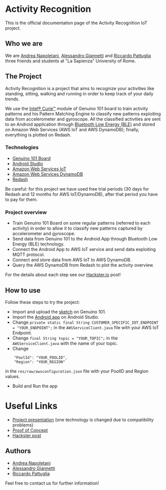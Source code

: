 # Activity Recognition
This is the official documentation page of the Activity Recognition IoT project.

## Who we are
We are [Andrea Napoletani](https://www.linkedin.com/in/andrea-napoletani-aa0b87166/), [Alessandro Giannetti](https://www.linkedin.com/in/alessandro-giannetti-2b1864b4/) and [Riccardo Pattuglia](https://www.linkedin.com/in/alessandro-giannetti-2b1864b4/) three friends and students at "La Sapienza" University of Rome.

## The Project
Activity Recognition is a project that aims to recognize your activities like standing, sitting, walking and running in order to 
keep track of your daily trends.

We use the [Intel® Curie™](https://www.intel.com/content/dam/support/us/en/documents/boardsandkits/curie/intel-curie-module-datasheet.pdf) module of Genuino 101 board to train activity patterns and his Pattern Matching Engine to classify new patterns exploiting data from accelerometer and gyroscope.
All the classified activities are sent to an Android application through [Bluetooth Low Energy (BLE)](https://en.wikipedia.org/wiki/Bluetooth_Low_Energy) and stored on Amazon Web Services (AWS IoT and AWS DynamoDB); finally, everything is plotted on Redash.

### Technologies
* [Genuino 101 Board](https://store.arduino.cc/genuino-101)
* [Android Studio](https://developer.android.com/studio)
* [Amazon Web Services IoT](https://aws.amazon.com/iot/?nc1=f_ls)
* [Amazon Web Services DynamoDB](https://aws.amazon.com/dynamodb/?nc1=f_ls)
* [Redash](https://redash.io/)

Be careful: for this project we have used free trial periods (30 days for Redash and 12 months for AWS IoT/DynamoDB), after that period you have to pay for them. 

### Project overview
* Train Genuino 101 Board on some regular patterns (referred to each activity) in order to allow it to classify new patterns captured by accelerometer and gyroscope.
* Send data from Genuino 101 to the Android App through Bluetooth Low Energy (BLE) technology.
* Connect the Android App to AWS IoT service and send data exploiting MQTT protocol.
* Connect and store data from AWS IoT to AWS DynamoDB.
* Query the AWS DynamoDB from Redash to plot the activity overview.

For the details about each step see our [Hackster.io](https://www.hackster.io/andreanapoletani/activity-recognition-using-genuino-101-and-aws-iot-fbeea2) post!

## How to use
Follow these steps to try the project:
* Import and upload the [sketch](https://github.com/riccardo97p/IoT_ActivityRecognition/tree/master/IoT_Arduino) on Genuino 101.
* Import the [Android app](https://github.com/riccardo97p/BLE_to_DynamoDB.git) on Android Studio.
* Change ```private static final String CUSTOMER_SPECIFIC_IOT_ENDPOINT = "YOUR_ENDPOINT";``` in the `AWSServiceClient.java` file with your AWS IoT Endpoint.
* Change ```final String topic = "YOUR_TOPIC";``` in the `AWSServiceClient.java` with the name of your topic.
* Change
```  
    "PoolId": "YOUR_POOLID",
    "Region": "YOUR_REGION"
```
in the `res/raw/awsconfiguration.json` file with your PoolID and Region values.
* Build and Run the app

# Useful Links
* [Project presentation](https://www.slideshare.net/AndreaNapoletani/activity-recognition-137479240) (one technology is changed due to compatibility problems)
* [Proof of Concept](https://www.slideshare.net/AndreaNapoletani/activity-recognition-project-140998235)
* [Hackster post](https://www.hackster.io/andreanapoletani/activity-recognition-using-genuino-101-and-aws-iot-fbeea2)

## Authors
* [Andrea Napoletani](https://www.linkedin.com/in/andrea-napoletani-aa0b87166/)
* [Alessandro Giannetti](https://www.linkedin.com/in/alessandro-giannetti-2b1864b4/)
* [Riccardo Pattuglia](https://www.linkedin.com/in/alessandro-giannetti-2b1864b4/)

Feel free to contact us for further information!
